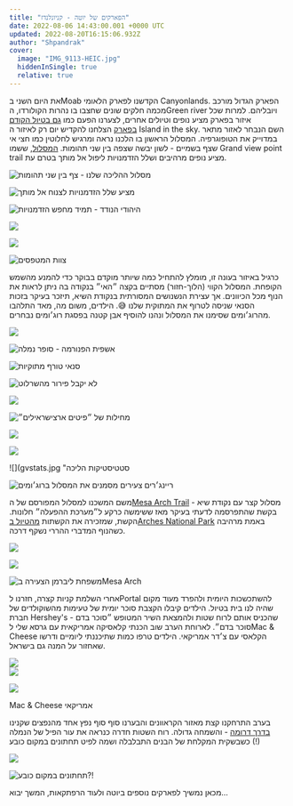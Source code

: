 ```yaml
---
title: "הפארקים של יוטה - קניונלנדז"
date: 2022-08-06 14:43:00.001 +0000 UTC
updated: 2022-08-20T16:15:06.932Z
author: "Shpandrak"
cover:
  image: "IMG_9113-HEIC.jpg"
  hiddenInSingle: true
  relative: true
---
```


את היום השני בMoab הקדשנו לפארק הלאומי Canyonlands. הפארק הגדול מורכב מכמה חלקים שונים שחצבו בו נהרות הקולורדו, הGreen river ויובליהם. למרות שכל איזור בפארק מציע נופים וטיולים אחרים, לצערנו הפעם כמו [גם בטיול הקודם בפארק](http://shpandrak.blogspot.com/2012/04/blog-post_18.html) הצלחנו להקדיש יום רק לאיזור ה Island in the sky. השם הנבחר לאזור מתאר במדוייק את הטופוגרפיה. המסלול הראשון בו הלכנו נראה ומרגיש לחלוטין כמו חצי אי שצף בשמיים - לשון יבשה שצפה בין שני תהומות. [המסלול](https://www.alltrails.com/trail/us/utah/grand-view), ששמו Grand view point trail מציע נופים מרהיבים ושלל הזדמנויות ליפול אל מותך בטרם עת.

![](island-in-the-sky.jpeg "מסלול ההליכה שלנו - צף בין שני תהומות")

![](IMG_9065-HEIC.jpg "מציע שלל הזדמנויות לצנוח אל מותך")

![](IMG_8987-HEIC.jpg "היהודי הנודד - תמיד מחפש הזדמנויות")

![](IMG_8966-HEIC.jpg "")

![](IMG_8971-HEIC.jpg "")

![](IMG_9050-HEIC.jpg "צוות המטפסים")

כרגיל באיזור בעונה זו, מומלץ להתחיל כמה שיותר מוקדם בבוקר כדי להמנע מהשמש הקופחת. המסלול הקווי (הלוך-חזור) מסתיים בקצה ״האי״ בנקודה בה ניתן לראות את הנוף מכל הכיוונים. אך עצירת הנשנושים המסורתית בנקודת השיא, תיזכר בעיקר בזכות הסנאי שניסה לטרוף את המתוקית שלנו 😅. הילדים, משום מה, מאד התלהבו מהרוג׳ומים שסימנו את המסלול ונהנו להוסיף אבן קטנה בפסגת רוג׳ומים נבחרים.

![](IMG_0590-HEIC.jpg "")

![](IMG_9001-HEIC.jpg "אשפית הפנורמה - סופר נמלה")

![](IMG_9013-HEIC.jpg "סנאי טורף מתוקיות")

![](IMG_9026-HEIC.jpg "לא יקבל פירור מהשרלוט")

![](IMG_9049-HEIC.jpg "")

![](IMG_9054-HEIC.jpg "מחילות של ״פיטים ארצישראילים״")

![](IMG_9090-HEIC.jpg "")

![](IMG_9092-HEIC.jpg "")

![](gvstats.jpg "סטטיסטיקות הליכה

![](IMG_8982-HEIC.jpg "ריינג׳רים צעירים מסמנים את המסלול ברוג׳ומים")

משם המשכנו למסלול המפורסם של ה[Mesa Arch Trail](https://www.alltrails.com/trail/us/utah/mesa-arch?ref=result-card&u=m) - מסלול קצר עם נקודת שיא בקשת שהתפרסמה לדעתי בעיקר מאז ששימשה כרקע ל״מערכת ההפעלה״ חלונות. הקשת, שמזכירה את הקשתות [מהטיול בArches National Park](https://shpandrak.blogspot.com/2022/08/blog-post_6.html) באמת מרהיבה כשהנוף המדברי ההררי נשקף דרכה.

![](IMG_9138-HEIC.jpg "")

![](IMG_9117-HEIC.jpg "")

![](IMG_9113-HEIC.jpg "משפחת ליברמן הצעירה בMesa Arch")

אחרי השלמת קניות קצרה, חזרנו לPortal להשתכשכות היומית ולהפרד מעוד מקום שהיה לנו בית בטיול. הילדים קיבלו הקצבת סוכר יומית של טעימות מהשוקולדים של חברת Hershey's שהכניס אותם לרוח שטות ולהמצאת השיר המטופש ״סוכר בדם - סוכר בדם״. לארוחת הערב שוב הכנתי קלאסיקה אמריקאית עם גרסא שלי לMac &amp; Cheese הקלאסי עם צ׳דר אמריקאי. הילדים טרפו כמות שתיכננתי ליומיים ודרשו שאחזור על המנה גם בישראל.

![](IMG_9141-HEIC.jpg "")  
![](IMG_9159-HEIC.jpg "")

![](IMG_9149-HEIC.jpg "")

Mac &amp; Cheese אמריקאי

בערב התרחקנו קצת מאזור הקראוונים והבערנו סוף סוף נפץ אחד מהנפצים שקנינו [בדרך דרומה](https://shpandrak.blogspot.com/2022/08/blog-post_5.html) - והשמחה גדולה. רוח השטות חדרה כנראה את עור הפיל של הנמלה כשבשקית המקלחת של הבנים התבלבלה ושמה לפיט תחתונים במקום כובע (!)

![](IMG_9168-HEIC.jpg "")

![](IMG_9152-HEIC.jpg "תחתונים במקום כובע?!")

מכאן נמשיך לפארקים נוספים ביוטה ולעוד הרפתקאות, המשך יבוא...

